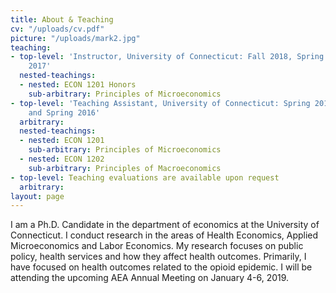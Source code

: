 ```yaml
---
title: About & Teaching
cv: "/uploads/cv.pdf"
picture: "/uploads/mark2.jpg"
teaching:
- top-level: 'Instructor, University of Connecticut: Fall 2018, Spring 2018 and Fall
    2017'
  nested-teachings:
  - nested: ECON 1201 Honors
    sub-arbitrary: Principles of Microeconomics
- top-level: 'Teaching Assistant, University of Connecticut: Spring 2017, Fall 2016
    and Spring 2016'
  arbitrary: 
  nested-teachings:
  - nested: ECON 1201
    sub-arbitrary: Principles of Microeconomics
  - nested: ECON 1202
    sub-arbitrary: Principles of Macroeconomics
- top-level: Teaching evaluations are available upon request
  arbitrary: 
layout: page
---
```


I am a Ph.D. Candidate in the department of economics at the University of Connecticut.  I conduct research in the areas of Health Economics, Applied Microeconomics and Labor Economics. My research focuses on public policy, health services and how they affect health outcomes. Primarily, I have focused on health outcomes related to the opioid epidemic. I will be attending the upcoming AEA Annual Meeting on January 4-6, 2019.

